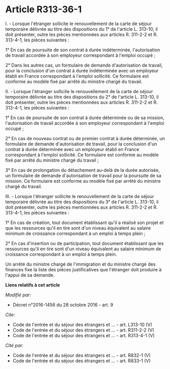 # Article R313-36-1

I. - Lorsque l'étranger sollicite le renouvellement de la carte de séjour temporaire délivrée au titre des dispositions du 1°
de l'article L. 313-10, il doit présenter, outre les pièces mentionnées aux articles R. 311-2-2 et R. 313-4-1, les pièces
suivantes : 

1° En cas de poursuite de son contrat à durée indéterminée, l'autorisation de travail accordée à son employeur correspondant
à l'emploi occupé ; 

2° Dans les autres cas, un formulaire de demande d'autorisation de travail, pour la conclusion d'un contrat à durée
indéterminée avec un employeur établi en France correspondant à l'emploi sollicité. Ce formulaire est conforme au modèle fixé
par arrêté du ministre chargé du travail. 

II. - Lorsque l'étranger sollicite le renouvellement de la carte de séjour temporaire délivrée au titre des dispositions du
2° de l'article L. 313-10, il doit présenter, outre les pièces mentionnées aux articles R. 311-2-2 et R. 313-4-1, les pièces
suivantes : 

1° En cas de poursuite de son contrat à durée déterminée ou de sa mission, l'autorisation de travail accordée à son employeur
correspondant à l'emploi occupé ; 

2° En cas de nouveau contrat ou de premier contrat à durée déterminée, un formulaire de demande d'autorisation de travail,
pour la conclusion d'un contrat à durée déterminée avec un employeur établi en France correspondant à l'emploi sollicité. Ce
formulaire est conforme au modèle fixé par arrêté du ministre chargé du travail ; 

3° En cas de prolongation du détachement au-delà de la durée autorisée, un formulaire de demande d'autorisation de travail
pour la poursuite de sa mission. Ce formulaire est conforme au modèle fixé par arrêté du ministre chargé du travail. 

III. - Lorsque l'étranger sollicite le renouvellement de la carte de séjour temporaire délivrée au titre des dispositions du
3° de l'article L. 313-10, il doit présenter, outre les pièces mentionnées aux articles R. 311-2-2 et R. 313-4-1, les pièces
suivantes : 

1° En cas de création, tout document établissant qu'il a réalisé son projet et que les ressources qu'il en tire sont d'un
niveau équivalent au salaire minimum de croissance correspondant à un emploi à temps plein ; 

2° En cas d'insertion ou de participation, tout document établissant que les ressources qu'il en tire sont d'un niveau
équivalent au salaire minimum de croissance correspondant à un emploi à temps plein. 

Un arrêté du ministre chargé de l'immigration et du ministre chargé des finances fixe la liste des pièces justificatives que
l'étranger doit produire à l'appui de sa demande.

**Liens relatifs à cet article**

_Modifié par_:

  - Décret n°2016-1456 du 28 octobre 2016 - art. 9

_Cite_:

  - Code de l'entrée et du séjour des étrangers et ... - art. L313-10 (V)
  - Code de l'entrée et du séjour des étrangers et ... - art. R311-2-2 (V)
  - Code de l'entrée et du séjour des étrangers et ... - art. R313-4-1 (V)

_Cité par_:

  - Code de l'entrée et du séjour des étrangers et ... - art. R832-1 (V)
  - Code de l'entrée et du séjour des étrangers et ... - art. R833-1 (V)
